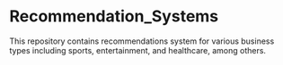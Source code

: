 # Recommendation_Systems
This repository contains recommendations system for various business types including sports, entertainment, and healthcare, among others.
